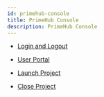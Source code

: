```yaml
---
id: primehub-console
title: PrimeHub Console
description: PrimeHub Console
---
```


+ [Login and Logout](guide_manual/primehub-manual#login-and-logout)

+ [User Portal](guide_manual/primehub-manual#user-portal)

+ [Launch Project](guide_manual/primehub-manual#launch-your-project-jupyterhub)

+ [Close Project](guide_manual/primehub-manual#close-stop-a-running-project)